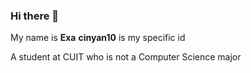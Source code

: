 ### Hi there 👋
My name is **Exa**
**cinyan10** is my specific id

A student at CUIT who is not a Computer Science major
